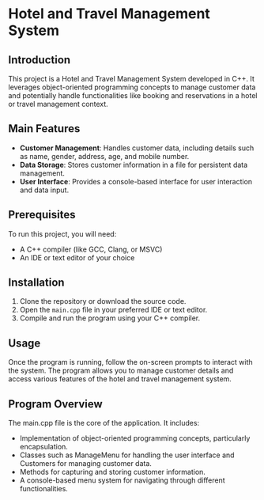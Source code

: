 # Hotel and Travel Management System

## Introduction
This project is a Hotel and Travel Management System developed in C++. It leverages object-oriented programming concepts to manage customer data and potentially handle functionalities like booking and reservations in a hotel or travel management context.

## Main Features
- **Customer Management**: Handles customer data, including details such as name, gender, address, age, and mobile number.
- **Data Storage**: Stores customer information in a file for persistent data management.
- **User Interface**: Provides a console-based interface for user interaction and data input.

## Prerequisites
To run this project, you will need:
- A C++ compiler (like GCC, Clang, or MSVC)
- An IDE or text editor of your choice

## Installation
1. Clone the repository or download the source code.
2. Open the `main.cpp` file in your preferred IDE or text editor.
3. Compile and run the program using your C++ compiler.

## **Usage**
Once the program is running, follow the on-screen prompts to interact with the system. The program allows you to manage customer details and access various features of the hotel and travel management system.

## **Program Overview**
The main.cpp file is the core of the application. It includes:

- Implementation of object-oriented programming concepts, particularly encapsulation.
- Classes such as ManageMenu for handling the user interface and Customers for managing customer data.
- Methods for capturing and storing customer information.
- A console-based menu system for navigating through different functionalities.



